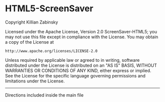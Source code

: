 # HTML5-ScreenSaver
Copyright Killian Zabinsky

Licensed under the Apache License, Version 2.0 ScreenSaver-HTML5;
you may not use this file except in compliance with the License.
You may obtain a copy of the License at

    http://www.apache.org/licenses/LICENSE-2.0

Unless required by applicable law or agreed to in writing, software
distributed under the License is distributed on an "AS IS" BASIS,
WITHOUT WARRANTIES OR CONDITIONS OF ANY KIND, either express or implied.
See the License for the specific language governing permissions and
limitations under the License.


---------------------------------------------------------------------------------

Directions included inside the main file
